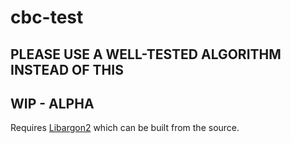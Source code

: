 # cbc-test

## PLEASE USE A WELL-TESTED ALGORITHM INSTEAD OF THIS

## WIP - ALPHA

Requires [Libargon2](https://github.com/P-H-C/phc-winner-argon2) which can be built from the source.
